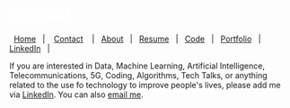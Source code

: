 #  *<span style="color:white">Contact  </span>*


&nbsp;&nbsp;[Home](https://manuelsr26.github.io/)&nbsp;&nbsp; | &nbsp;&nbsp; [Contact](https://manuelsr26.github.io/Contact) &nbsp;&nbsp; | &nbsp;&nbsp;[About](https://manuelsr26.github.io/about)&nbsp;&nbsp; | &nbsp;&nbsp;[Resume](https://manuelsr26.github.io/cv)&nbsp;&nbsp; | &nbsp;&nbsp;[Code](https://manuelsr26.github.io/Code)&nbsp;&nbsp; | &nbsp;&nbsp;[Portfolio](https://manuelsr26.github.io/Portfolio)&nbsp;&nbsp; |&nbsp;&nbsp; <a href="https://www.linkedin.com/in/manuel-silva-ramirez" target="_blank">LinkedIn</a> &nbsp;&nbsp;| 

If you are interested in Data, Machine Learning, Artificial Intelligence, Telecommunications, 5G, Coding, Algorithms, Tech Talks, or anything related to the use fo technology to improve people's lives, please add me via <a href="https://www.linkedin.com/in/manuel-silva-ramirez" target="_blank">LinkedIn</a>. You can also [email me](mailto:manuel.isr@outlook.com).
